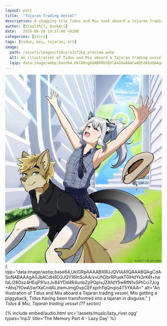 ```yaml
---
layout: post
title:  "Tajaran Trading Vessel"
description: A shopping trip Tidus and Miu took aboard a Tajaran trading vessel.
author: [StealthCT, DuskAri]
date:   2025-06-28 19:37:00 +0100
categories: [story]
tags: [tidus, miu, tajaran, art]
image:
  path: /assets/images/tidus/oJx7JLp_preview.webp
  alt: An illustration of Tidus and Miu aboard a Tajaran trading vessel, Miu getting a piggyback, Tidus having been transformed into a tajaran in disguise.
  lqip: data:image/webp;base64,UklGRngAAABXRUJQVlA4IGwAAACwAQCdASoQAAgAAgA0JQBOgCGnm0cAAP77SXWwc7J8oX2+d7HwO9kpfcD3l6KaS7UZm5Xi0jnKuGw/deIHY56d7RDbFUVCwaQ/KUoAMUSw8gSJ4rxprR2+DmmizCxMtjLABARdudW0W0QfngA=
---
```

![Tajaran Trading Vessel](/assets/images/tidus/oJx7JLp.webp){: lqip="data:image/webp;base64,UklGRpAAAABXRUJQVlA4IIQAAABQAgCdASoNABAAAgA0JbACdH8D2JQY16InSoAA/vvUhDbrRPuekT0IHdYs3rK6t+twfaLl28Osz4HEqP91vzJv84YDd4R4unbZpPOpivJZAfdY5wRfN1vSPtCci7Jcg+Ahq7fOwASwfXaCndALztemJmgDvpCEFsprhTqQnqio4T5YAAA=" alt="An illustration of Tidus and Miu aboard a Tajaran trading vessel, Miu getting a piggyback, Tidus having been transformed into a tajaran in disguise." }
_Tidus & Miu, Tajaran trading vessel (?? sector)_

{%
  include embed/audio.html
  src='/assets/music/lazy_river.ogg'
  types='mp3'
  title='The Memory Part 4 - Lazy Day'
%}
